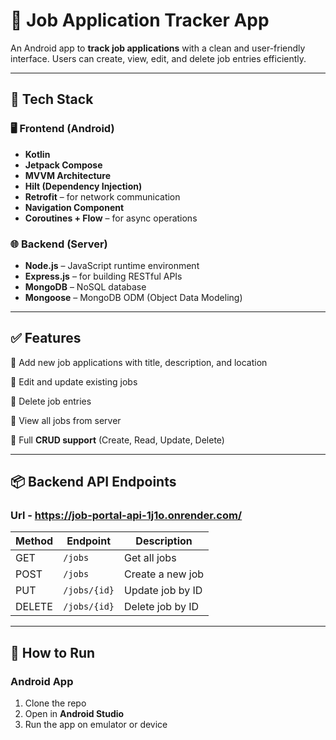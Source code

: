 # 📱 Job Application Tracker App

An Android app to **track job applications** with a clean and user-friendly interface. Users can create, view, edit, and delete job entries efficiently.

---

## 🔧 Tech Stack

### 🖥️ Frontend (Android)
- **Kotlin**
- **Jetpack Compose**
- **MVVM Architecture**
- **Hilt (Dependency Injection)**
- **Retrofit** – for network communication
- **Navigation Component**
- **Coroutines + Flow** – for async operations

### 🌐 Backend (Server)
- **Node.js** – JavaScript runtime environment
- **Express.js** – for building RESTful APIs
- **MongoDB** – NoSQL database
- **Mongoose** – MongoDB ODM (Object Data Modeling)

---

## ✅ Features

 🔹 Add new job applications with title, description, and location
 
 🔹 Edit and update existing jobs
 
 🔹 Delete job entries
 
 🔹 View all jobs from server
 
 🔹 Full **CRUD support** (Create, Read, Update, Delete)


---

## 📦 Backend API Endpoints

### Url - https://job-portal-api-1j1o.onrender.com/

| Method | Endpoint       | Description          |
|--------|----------------|----------------------|
| GET    | `/jobs`        | Get all jobs         |
| POST   | `/jobs`        | Create a new job     |
| PUT    | `/jobs/{id}`   | Update job by ID     |
| DELETE | `/jobs/{id}`   | Delete job by ID     |

---

## 🚀 How to Run

### Android App
1. Clone the repo
2. Open in **Android Studio**
3. Run the app on emulator or device

